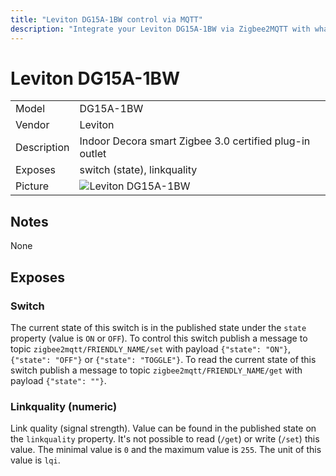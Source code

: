 ```yaml
---
title: "Leviton DG15A-1BW control via MQTT"
description: "Integrate your Leviton DG15A-1BW via Zigbee2MQTT with whatever smart home infrastructure you are using without the vendors bridge or gateway."
---
```


<!-- !!!! -->
<!-- ATTENTION: This file is auto-generated through docgen! -->
<!-- You can only edit the "## Notes"-Section. -->
<!-- !!!! -->

# Leviton DG15A-1BW

|     |     |
|-----|-----|
| Model | DG15A-1BW  |
| Vendor  | Leviton  |
| Description | Indoor Decora smart Zigbee 3.0 certified plug-in outlet |
| Exposes | switch (state), linkquality |
| Picture | ![Leviton DG15A-1BW](https://psi-4ward.github.io/zigbee2mqtt-docs/images/devices/DG15A-1BW.jpg) |


## Notes

None



## Exposes

### Switch 
The current state of this switch is in the published state under the `state` property (value is `ON` or `OFF`).
To control this switch publish a message to topic `zigbee2mqtt/FRIENDLY_NAME/set` with payload `{"state": "ON"}`, `{"state": "OFF"}` or `{"state": "TOGGLE"}`.
To read the current state of this switch publish a message to topic `zigbee2mqtt/FRIENDLY_NAME/get` with payload `{"state": ""}`.

### Linkquality (numeric)
Link quality (signal strength).
Value can be found in the published state on the `linkquality` property.
It's not possible to read (`/get`) or write (`/set`) this value.
The minimal value is `0` and the maximum value is `255`.
The unit of this value is `lqi`.

